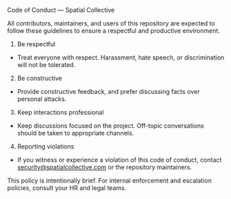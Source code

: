 Code of Conduct — Spatial Collective

All contributors, maintainers, and users of this repository are expected to follow these guidelines to ensure a respectful and productive environment.

1. Be respectful

- Treat everyone with respect. Harassment, hate speech, or discrimination will not be tolerated.

2. Be constructive

- Provide constructive feedback, and prefer discussing facts over personal attacks.

3. Keep interactions professional

- Keep discussions focused on the project. Off-topic conversations should be taken to appropriate channels.

4. Reporting violations

- If you witness or experience a violation of this code of conduct, contact security@spatialcollective.com or the repository maintainers.

This policy is intentionally brief. For internal enforcement and escalation policies, consult your HR and legal teams.
